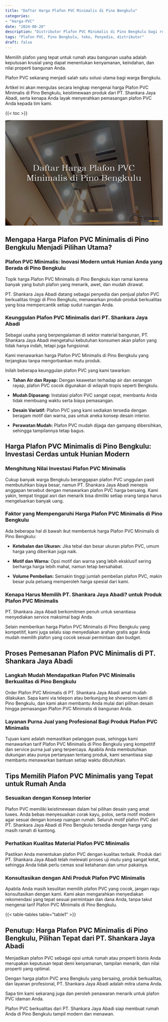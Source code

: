```yaml
---
title: "Daftar Harga Plafon PVC Minimalis di Pino Bengkulu"
categories: 
- "Harga-PVC"
date: "2024-08-20"
description: "Distributor Plafon PVC Minimalis di Pino Bengkulu bagi rumah, perkantoran, dan ritel. Material terbaik, beragam motif, pilihan warna elegan, dengan jasa penempatan dikerjakan oleh tim profesional dan kepastian resmi!|Layanan distribusi Plafon PVC Minimalis di Pino Bengkulu bagi kebutuhan tempat tinggal, office, atau toko, beserta produk terbaik dan penempatan oleh tim ahli dan garansi resmi.|Alternatif Plafon PVC Minimalis di Pino Bengkulu yang terbukti untuk tempat tinggal, office, serta gerai, dengan panel terbaik dan penempatan dikerjakan oleh tim profesional serta jaminan resmi.|Distribusi Plafon PVC Minimalis di Pino Bengkulu untuk rumah, kantor, serta ritel, beserta produk unggulan dan pemasangan oleh tim ahli, disertai dengan jaminan resmi.}"
tags: "Plafon PVC, Pino Bengkulu, toko, Penyedia, distributor"
draft: false
---
```


Memilih plafon yang tepat untuk rumah atau bangunan usaha adalah keputusan krusial yang dapat menentukan kenyamanan, keindahan, dan nilai properti bangunan Anda.

Plafon PVC sekarang menjadi salah satu solusi utama bagi warga Bengkulu.

Artikel ini akan mengulas secara lengkap mengenai harga Plafon PVC Minimalis di Pino Bengkulu, keistimewaan produk dari PT. Shankara Jaya Abadi, serta kenapa Anda layak menyerahkan pemasangan plafon PVC Anda kepada tim kami.

{{< toc >}}

![Daftar Harga Plafon PVC Minimalis di Pino Bengkulu](/images/Harga-PVC/Daftar-Harga-Plafon-PVC-Minimalis-di-Pino-Bengkulu.png)


## Mengapa Harga Plafon PVC Minimalis di Pino Bengkulu Menjadi Pilihan Utama?

### Plafon PVC Minimalis: Inovasi Modern untuk Hunian Anda yang Berada di Pino Bengkulu

Topik harga Plafon PVC Minimalis di Pino Bengkulu kian ramai karena banyak yang butuh plafon yang menarik, awet, dan mudah dirawat.

PT. Shankara Jaya Abadi datang sebagai penyedia dan penjual plafon PVC berkualitas tinggi di Pino Bengkulu, menawarkan produk-produk berkualitas yang bisa mempercantik setiap sudut ruangan Anda.

### Keunggulan Plafon PVC Minimalis dari PT. Shankara Jaya Abadi

Sebagai usaha yang berpengalaman di sektor material bangunan, PT. Shankara Jaya Abadi mengetahui kebutuhan konsumen akan plafon yang tidak hanya indah, tetapi juga fungsional.

Kami menawarkan harga Plafon PVC Minimalis di Pino Bengkulu yang terjangkau tanpa mengorbankan mutu produk.

Inilah beberapa keunggulan plafon PVC yang kami tawarkan:

- **Tahan Air dan Rayap:** Dengan keawetan terhadap air dan serangan rayap, plafon PVC cocok digunakan di wilayah tropis seperti Bengkulu.

- **Mudah Dipasang:** Instalasi plafon PVC sangat cepat, membantu Anda tidak membuang waktu serta biaya pemasangan.

- **Desain Variatif:** Plafon PVC yang kami sediakan tersedia dengan beragam motif dan warna, pas untuk aneka konsep desain interior.

- **Perawatan Mudah:** Plafon PVC mudah dijaga dan gampang dibersihkan, sehingga tampilannya tetap bagus.

## Harga Plafon PVC Minimalis di Pino Bengkulu: Investasi Cerdas untuk Hunian Modern

### Menghitung Nilai Investasi Plafon PVC Minimalis

Cukup banyak warga Bengkulu beranggapan plafon PVC unggulan pasti membutuhkan biaya besar, namun PT. Shankara Jaya Abadi menepis anggapan tersebut dengan menawarkan plafon PVC harga bersaing. Kami yakin, tempat tinggal asri dan menarik bisa dimiliki setiap orang tanpa harus mengeluarkan banyak uang.

### Faktor yang Mempengaruhi Harga Plafon PVC Minimalis di Pino Bengkulu

Ada beberapa hal di bawah ikut membentuk harga Plafon PVC Minimalis di Pino Bengkulu:

- **Ketebalan dan Ukuran:** Jika tebal dan besar ukuran plafon PVC, umum harga yang diberikan juga naik.

- **Motif dan Warna:** Opsi motif dan warna yang lebih eksklusif sering berharga harga lebih mahal, namun tetap bersahabat.

- **Volume Pembelian:** Semakin tinggi jumlah pembelian plafon PVC, makin besar pula peluang memperoleh harga spesial dari kami.

### Kenapa Harus Memilih PT. Shankara Jaya Abadi? untuk Produk Plafon PVC Minimalis

PT. Shankara Jaya Abadi berkomitmen penuh untuk senantiasa menyediakan service maksimal bagi Anda.

Selain memberikan harga Plafon PVC Minimalis di Pino Bengkulu yang kompetitif, kami juga selalu siap menyediakan arahan gratis agar Anda mudah memilih plafon yang cocok sesuai permintaan dan budget.

## Proses Pemesanan Plafon PVC Minimalis di PT. Shankara Jaya Abadi

### Langkah Mudah Mendapatkan Plafon PVC Minimalis Berkualitas di Pino Bengkulu

Order Plafon PVC Minimalis di PT. Shankara Jaya Abadi amat mudah dilakukan. Sapa kami via telepon atau berkunjung ke showroom kami di Pino Bengkulu, dan kami akan membantu Anda mulai dari pilihan desain hingga pemasangan Plafon PVC Minimalis di bangunan Anda.

### Layanan Purna Jual yang Profesional Bagi Produk Plafon PVC Minimalis

Tujuan kami adalah memastikan pelanggan puas, sehingga kami menawarkan tarif Plafon PVC Minimalis di Pino Bengkulu yang kompetitif dan service purna jual yang terpercaya. Apabila Anda membutuhkan dukungan atau punya pertanyaan tentang produk, kami senantiasa siap membantu menawarkan bantuan setiap waktu dibutuhkan.

## Tips Memilih Plafon PVC Minimalis yang Tepat untuk Rumah Anda

### Sesuaikan dengan Konsep Interior

Plafon PVC memiliki keistimewaan dalam hal pilihan desain yang amat luwes. Anda bebas menyesuaikan corak kayu, polos, serta motif modern agar sesuai dengan konsep ruangan rumah. Seluruh motif plafon PVC dari PT. Shankara Jaya Abadi di Pino Bengkulu tersedia dengan harga yang masih ramah di kantong.

### Perhatikan Kualitas Material Plafon PVC Minimalis

Pastikan Anda menentukan plafon PVC dengan kualitas terbaik. Produk dari PT. Shankara Jaya Abadi telah melewati proses uji mutu yang sangat ketat, sehingga Anda tidak perlu cemas soal ketahanan dan umur pakainya.

### Konsultasikan dengan Ahli Produk Plafon PVC Minimalis

Apabila Anda masih kesulitan memilih plafon PVC yang cocok, jangan ragu konsultasikan dengan kami. Kami akan mengarahkan menyediakan rekomendasi yang tepat sesuai permintaan dan dana Anda, tanpa takut mengenai tarif Plafon PVC Minimalis di Pino Bengkulu.

{{< table-tables table="table1" >}}

## Penutup: Harga Plafon PVC Minimalis di Pino Bengkulu, Pilihan Tepat dari PT. Shankara Jaya Abadi

Menjadikan plafon PVC sebagai opsi untuk rumah atau properti bisnis Anda merupakan keputusan tepat demi kenyamanan, tampilan menarik, dan nilai properti yang optimal.

Dengan harga plafon PVC area Bengkulu yang bersaing, produk berkualitas, dan layanan profesional, PT. Shankara Jaya Abadi adalah mitra utama Anda.

Sapa tim kami sekarang juga dan peroleh penawaran menarik untuk plafon PVC idaman Anda.

Plafon PVC berkualitas dari PT. Shankara Jaya Abadi siap membuat rumah Anda di Pino Bengkulu tampil modern dan menawan.